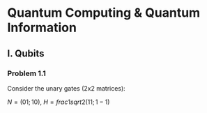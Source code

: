 # Quantum Computing &amp; Quantum Information

## I. Qubits

### Problem 1.1

Consider the unary gates (2x2 matrices):

$N = (0 1;1 0)$, $H = frac{1}{sqrt{2}} (1 1; 1 -1)$

